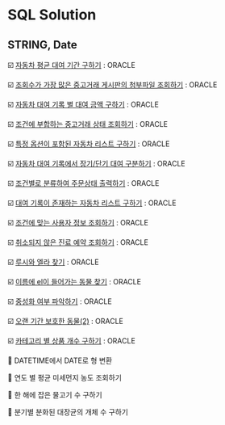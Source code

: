 # SQL Solution

## STRING, Date

:ballot_box_with_check: [자동차 평균 대여 기간 구하기](https://github.com/LeeWooJung/Programmers/tree/main/SQL/STRING%2C%20DATE/%EC%9E%90%EB%8F%99%EC%B0%A8%20%ED%8F%89%EA%B7%A0%20%EB%8C%80%EC%97%AC%20%EA%B8%B0%EA%B0%84%20%EA%B5%AC%ED%95%98%EA%B8%B0) : ORACLE

:ballot_box_with_check: [조회수가 가장 많은 중고거래 게시판의 첨부파일 조회하기](https://github.com/LeeWooJung/Programmers/tree/main/SQL/STRING%2C%20DATE/%EC%A1%B0%ED%9A%8C%EC%88%98%EA%B0%80%20%EA%B0%80%EC%9E%A5%20%EB%A7%8E%EC%9D%80%20%EC%A4%91%EA%B3%A0%EA%B1%B0%EB%9E%98%20%EA%B2%8C%EC%8B%9C%ED%8C%90%EC%9D%98%20%EC%B2%A8%EB%B6%80%ED%8C%8C%EC%9D%BC%20%EC%A1%B0%ED%9A%8C%ED%95%98%EA%B8%B0) : ORACLE

:ballot_box_with_check: [자동차 대여 기록 별 대여 금액 구하기](https://github.com/LeeWooJung/Programmers/tree/main/SQL/STRING%2C%20DATE/%EC%9E%90%EB%8F%99%EC%B0%A8%20%EB%8C%80%EC%97%AC%20%EA%B8%B0%EB%A1%9D%20%EB%B3%84%20%EB%8C%80%EC%97%AC%20%EA%B8%88%EC%95%A1%20%EA%B5%AC%ED%95%98%EA%B8%B0) : ORACLE

:ballot_box_with_check: [조건에 부합하는 중고거래 상태 조회하기](https://github.com/LeeWooJung/Programmers/tree/main/SQL/STRING%2C%20DATE/%EC%A1%B0%EA%B1%B4%EC%97%90%20%EB%B6%80%ED%95%A9%ED%95%98%EB%8A%94%20%EC%A4%91%EA%B3%A0%EA%B1%B0%EB%9E%98%20%EC%83%81%ED%83%9C%20%EC%A1%B0%ED%9A%8C%ED%95%98%EA%B8%B0) : ORACLE

:ballot_box_with_check: [특정 옵션이 포함된 자동차 리스트 구하기](https://github.com/LeeWooJung/Programmers/tree/main/SQL/STRING%2C%20DATE/%ED%8A%B9%EC%A0%95%20%EC%98%B5%EC%85%98%EC%9D%B4%20%ED%8F%AC%ED%95%A8%EB%90%9C%20%EC%9E%90%EB%8F%99%EC%B0%A8%20%EB%A6%AC%EC%8A%A4%ED%8A%B8%20%EA%B5%AC%ED%95%98%EA%B8%B0) : ORACLE

:ballot_box_with_check: [자동차 대여 기록에서 장기/단기 대여 구분하기](https://github.com/LeeWooJung/Programmers/tree/main/SQL/STRING%2C%20DATE/%EC%9E%90%EB%8F%99%EC%B0%A8%20%EB%8C%80%EC%97%AC%20%EA%B8%B0%EB%A1%9D%EC%97%90%EC%84%9C%20%EC%9E%A5%EA%B8%B0%2C%EB%8B%A8%EA%B8%B0%20%EB%8C%80%EC%97%AC%20%EA%B5%AC%EB%B6%84%ED%95%98%EA%B8%B0) : ORACLE

:ballot_box_with_check: [조건별로 분류하여 주문상태 출력하기](https://github.com/LeeWooJung/Programmers/tree/main/SQL/STRING%2C%20DATE/%EC%A1%B0%EA%B1%B4%EB%B3%84%EB%A1%9C%20%EB%B6%84%EB%A5%98%ED%95%98%EC%97%AC%20%EC%A3%BC%EB%AC%B8%EC%83%81%ED%83%9C%20%EC%B6%9C%EB%A0%A5%ED%95%98%EA%B8%B0) : ORACLE

:ballot_box_with_check: [대여 기록이 존재하는 자동차 리스트 구하기](https://github.com/LeeWooJung/Programmers/tree/main/SQL/STRING%2C%20DATE/%EB%8C%80%EC%97%AC%20%EA%B8%B0%EB%A1%9D%EC%9D%B4%20%EC%A1%B4%EC%9E%AC%ED%95%98%EB%8A%94%20%EC%9E%90%EB%8F%99%EC%B0%A8%20%EB%A6%AC%EC%8A%A4%ED%8A%B8%20%EA%B5%AC%ED%95%98%EA%B8%B0) : ORACLE

:ballot_box_with_check: [조건에 맞는 사용자 정보 조회하기](https://github.com/LeeWooJung/Programmers/tree/main/SQL/STRING%2C%20DATE/%EC%A1%B0%EA%B1%B4%EC%97%90%20%EB%A7%9E%EB%8A%94%20%EC%82%AC%EC%9A%A9%EC%9E%90%20%EC%A0%95%EB%B3%B4%20%EC%A1%B0%ED%9A%8C%ED%95%98%EA%B8%B0) : ORACLE

:ballot_box_with_check: [취소되지 않은 진료 예약 조회하기](https://github.com/LeeWooJung/Programmers/tree/main/SQL/STRING%2C%20DATE/%EC%B7%A8%EC%86%8C%EB%90%98%EC%A7%80%20%EC%95%8A%EC%9D%80%20%EC%A7%84%EB%A3%8C%20%EC%98%88%EC%95%BD%20%EC%A1%B0%ED%9A%8C%ED%95%98%EA%B8%B0) : ORACLE

:ballot_box_with_check: [루시와 엘라 찾기](https://github.com/LeeWooJung/Programmers/tree/main/SQL/STRING%2C%20DATE/%EB%A3%A8%EC%8B%9C%EC%99%80%20%EC%97%98%EB%9D%BC%20%EC%B0%BE%EA%B8%B0) : ORACLE

:ballot_box_with_check: [이름에 el이 들어가는 동물 찾기](https://github.com/LeeWooJung/Programmers/tree/main/SQL/STRING%2C%20DATE/%EC%9D%B4%EB%A6%84%EC%97%90%20el%EC%9D%B4%20%EB%93%A4%EC%96%B4%EA%B0%80%EB%8A%94%20%EB%8F%99%EB%AC%BC%20%EC%B0%BE%EA%B8%B0) : ORACLE

:ballot_box_with_check: [중성화 여부 파악하기](https://github.com/LeeWooJung/Programmers/tree/main/SQL/STRING%2C%20DATE/%EC%A4%91%EC%84%B1%ED%99%94%20%EC%97%AC%EB%B6%80%20%ED%8C%8C%EC%95%85%ED%95%98%EA%B8%B0) : ORACLE

:ballot_box_with_check: [오랜 기간 보호한 동물(2)](https://github.com/LeeWooJung/Programmers/tree/main/SQL/STRING%2C%20DATE/%EC%98%A4%EB%9E%9C%20%EA%B8%B0%EA%B0%84%20%EB%B3%B4%ED%98%B8%ED%95%9C%20%EB%8F%99%EB%AC%BC(2)) : ORACLE

:ballot_box_with_check: [카테고리 별 상품 개수 구하기](https://github.com/LeeWooJung/Programmers/tree/main/SQL/STRING%2C%20DATE/%EC%B9%B4%ED%85%8C%EA%B3%A0%EB%A6%AC%20%EB%B3%84%20%EC%83%81%ED%92%88%20%EA%B0%9C%EC%88%98%20%EA%B5%AC%ED%95%98%EA%B8%B0) : ORACLE

:black_square_button: DATETIME에서 DATE로 형 변환

:black_square_button: 연도 별 평균 미세먼지 농도 조회하기

:black_square_button: 한 해에 잡은 물고기 수 구하기

:black_square_button: 분기별 분화된 대장균의 개체 수 구하기